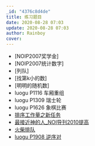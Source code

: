 ```yaml
---
_id: "4376c8d4de"
title: 练习题目
date: 2020-08-28 07:03
update: 2020-08-28 07:03
author: Rainboy
cover: 
---
```



- [NOIP2007奖学金]
- [NOIP2007统计数字]
- [列队]
- [找第k小的数]
- [明明的随机数]
 - luogu P1116 车厢重组
 - luogu P1309 瑞士轮 
 - luogu P1626 象棋比赛 
 - [排序工作量之新任务](https://www.luogu.org/problemnew/show/2528)
 - [最接近神的人_NOI导刊2010提高](https://www.luogu.org/problemnew/show/1774)
 - [火柴排队](https://www.luogu.org/problemnew/show/1966)
 - [luogu P1908 逆序对](https://www.luogu.org/problemnew/show/1908)
